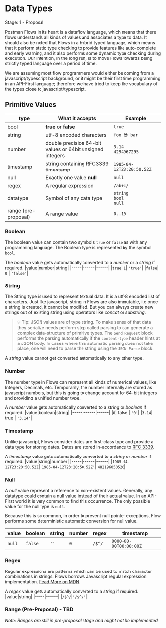 # Data Types

Stage: 1 - Proposal

Postman Flows in its heart is a dataflow language, which means that there flows
understands all kinds of values and associates a type to data. It should also be
noted that Flows in a hybrid typed language, which means that it perform static 
type checking to provide features like auto-complete and early warning, and it 
also performs some dynamic type checking during execution. Our intention, in the long run, is to move Flows towards being
strictly typed language over a period of time. 

We are assuming most flow programmers would either be coming from a 
javascript/typescript background, or it might be their first time programming in 
an API-First language; therefore we have tried to keep the vocabulary of the 
types close to javascript/typescript.

## Primitive Values
| type | What it accepts | Example|
|---------|-----------------|--------|
|bool     | **true** or **false** | `true`|
|string   | utf-8 encoded characters |`foo 😎 bar` |
|number   | double precision 64-bit values or 64bit unsigned integers| `3.14` <br> `4294967295`|
|timestamp| string containing RFC3339 timestamp| `1985-04-12T23:20:50.52Z`|
|null     | Exactly one value **null** | `null`
|regex    | A regular expression | `/ab+c/`|
|datatype | Symbol of any data type | `string` <br> `bool` <br> `null` |
|range (pre-proposal) | A range value | `0..10` |

### Boolean
The boolean value can contain two symbols `true` or `false` as with any programming language. The Boolean type is represented by the symbol `bool`.

The *boolean* value gets automatically converted to a *number* or a *string* if required.
|value|number|string|
|-----|------|------|
|`true`| `1`| `'true'`|
|`false`| `0` | `'false'`|

### String
The String type is used to represent textual data. It is a utf-8 encoded list of characters. Just like javascript, string in Flows are also immutable, i.e once a string is created, it cannot be modified. But you can always create new strings out of existing string using operators like *concat* or *substring*.

> 💡 Tip: JSON values are of type string. To make sense of that data they serialize needs perform step called parsing to can generate a complex data-structure of primitive types. The `Send Request` block performs the parsing automatically if the `content-type` header hints at a JSON body. In cases where this automatic parsing does not take place, one will need to parse the string using the `JSON Parse` block.

A *string* value cannot get converted automatically to any other type.

### Number
The number type in Flows can represent all kinds of numerical values, like Integers, Decimals, etc. Temporarily, the number internally are stored as javascript numbers, but this is going to change account for 64-bit integers and providing a unified number type.

A *number* value gets automatically converted to a *string* or *boolean* if required.
|value|boolean|string|
|-----|------|------|
|`0`| false | `'0'`|
|`3.14`| true | `'3.14'`|

### Timestamp
Unlike javascript, Flows consider dates are first-class type and provide a data type for storing dates. Dates are stored in-accordance to [RFC 3339](https://datatracker.ietf.org/doc/html/rfc3339).

A *timestamp* value gets automatically converted to a *string* or *number* if required.
|value|string|number|
|-----|------|------|
|`1985-04-12T23:20:50.52Z`|`'1985-04-12T23:20:50.52Z'`| `482196050520`|

### Null

A *null* value represent a reference to non-existent values. Generally, any datatype could contain a null value instead of their actual value. In an API-First world it is very common to find this occurrence. The only possible value for the null type is `null`.

Because this is so common, in order to prevent null pointer exceptions, Flow performs some deterministic automatic conversion for null value.

|value |boolean|string|number|regex |timestamp|
|------|-------|------|------|------|--------|
|`null`|`false`| `''` |`0`   |`/$^/`|`0000-00-00T00:00:00Z`|

### Regex
Regular expressions are patterns which can be used to match character combinations in strings. Flows borrows Javascript regular expression implementation. [Read More on MDN](https://developer.mozilla.org/en-US/docs/Web/JavaScript/Guide/Regular_Expressions).

A *regex* value gets automatically converted to a *string* if required.
|value|string|
|-----|------|
|`/$^/`|`'/$^/'`|

### Range (Pre-Proposal) - TBD
*Note: Ranges are still in pre-proposal stage and might not be implemented*
